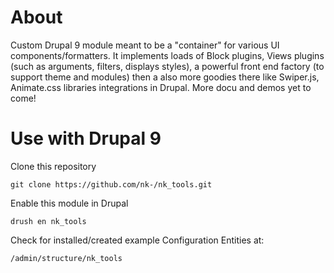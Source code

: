 # About
Custom Drupal 9 module meant to be a "container" for various UI components/formatters. It implements loads of Block plugins, Views plugins (such as arguments, filters, displays styles), a powerful front end factory (to support theme and modules) then a also more goodies there like Swiper.js, Animate.css libraries integrations in Drupal. More docu and demos yet to come!

# Use with Drupal 9
Clone this repository

```git clone https://github.com/nk-/nk_tools.git```

Enable this module in Drupal

```drush en nk_tools```

Check for installed/created example Configuration Entities at:

```/admin/structure/nk_tools```
